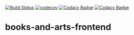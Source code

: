 [![Build Status](https://travis-ci.org/dev-11/vuejs-sandbox.svg?branch=master)](https://travis-ci.org/dev-11/vuejs-sandbox)
[![codecov](https://codecov.io/gh/dev-11/books-and-arts-frontend/branch/master/graph/badge.svg)](https://codecov.io/gh/dev-11/books-and-arts-frontend)
[![Codacy Badge](https://app.codacy.com/project/badge/Grade/a398860f75054217a32f2a54c59b5746)](https://www.codacy.com/manual/dev-11/books-and-arts-frontend?utm_source=github.com&amp;utm_medium=referral&amp;utm_content=dev-11/books-and-arts-frontend&amp;utm_campaign=Badge_Grade)
[![Codacy Badge](https://app.codacy.com/project/badge/Coverage/a398860f75054217a32f2a54c59b5746)](https://www.codacy.com/manual/dev-11/books-and-arts-frontend?utm_source=github.com&utm_medium=referral&utm_content=dev-11/books-and-arts-frontend&utm_campaign=Badge_Coverage)

# books-and-arts-frontend

